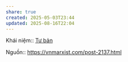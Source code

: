 ```yaml
---
share: true
created: 2025-05-03T23:44
updated: 2025-08-16T22:04
---
```

Khái niệm:: [Tư bản](../../%CE%9E%20Kh%C3%A1i%20ni%E1%BB%87m/T%C6%B0%20b%E1%BA%A3n.md)

Nguồn:: https://vnmarxist.com/post-2137.html
